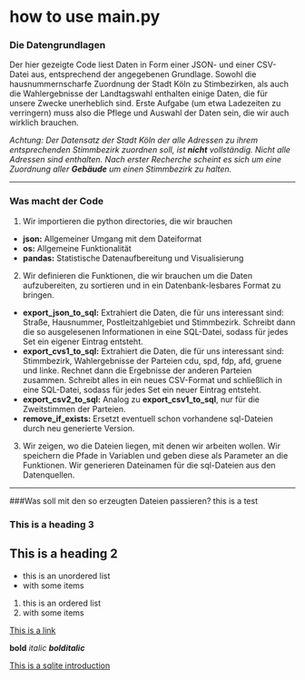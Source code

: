 # how to use main.py

### Die Datengrundlagen
Der hier gezeigte Code liest Daten in Form einer JSON- und einer CSV-Datei aus, entsprechend der angegebenen Grundlage.
Sowohl die hausnummernscharfe Zuordnung der Stadt Köln zu Stimbezirken, als auch die Wahlergebnisse der Landtagswahl enthalten einige Daten, die für unsere Zwecke unerheblich sind. 
Erste Aufgabe (um etwa Ladezeiten zu verringern) muss also die Pflege und Auswahl der Daten sein, die wir auch wirklich brauchen.

*Achtung: Der Datensatz der Stadt Köln der alle Adressen zu ihrem entsprechenden Stimmbezirk zuordnen soll, ist **nicht** vollständig. Nicht alle Adressen sind enthalten. Nach erster Recherche scheint es sich um eine Zuordnung aller **Gebäude** um einen Stimmbezirk zu halten.* 
***
### Was macht der Code

1. Wir importieren die python directories, die wir brauchen
- **json:** Allgemeiner Umgang mit dem Dateiformat
- **os:** Allgemeine Funktionalität
- **pandas:** Statistische Datenaufbereitung und Visualisierung

2. Wir definieren die Funktionen, die wir brauchen um die Daten aufzubereiten, zu sortieren und in ein Datenbank-lesbares Format zu bringen.
- **export_json_to_sql:** Extrahiert die Daten, die für uns interessant sind: Straße, Hausnummer, Postleitzahlgebiet und Stimmbezirk. 
Schreibt dann die so ausgelesenen Informationen in eine SQL-Datei, sodass für jedes Set ein eigener Eintrag entsteht.
- **export_cvs1_to_sql:**  Extrahiert die Daten, die für uns interessant sind: Stimmbezirk, Wahlergebnisse der Parteien cdu, spd, fdp, afd, gruene und linke. Rechnet dann die Ergebnisse der anderen Parteien zusammen. Schreibt alles in ein neues CSV-Format und schließlich in eine SQL-Datei, sodass für jedes Set ein neuer Eintrag entsteht.
- **export_csv2_to_sql:** Analog zu **export_csv1_to_sql**, nur für die Zweitstimmen der Parteien.
- **remove_if_exists:** Ersetzt eventuell schon vorhandene sql-Dateien durch neu generierte Version.

3. Wir zeigen, wo die Dateien liegen, mit denen wir arbeiten wollen. Wir speichern die Pfade in Variablen und geben diese als Parameter an die Funktionen. Wir generieren Dateinamen für die sql-Dateien aus den Datenquellen.
***
###Was soll mit den so erzeugten Dateien passieren?
this is a test



### This is a heading 3

## This is a heading 2

- this is an unordered list
- with some items

1. this is an ordered list
2. with some items

[This is a link](google.de)

**bold**
*italic*
***bolditalic***


[This is a sqlite introduction](https://docs.python.org/3/library/sqlite3.html)

